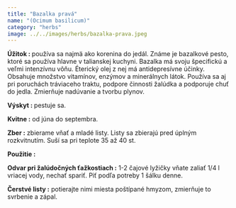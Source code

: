 ```yaml
---
title: "Bazalka pravá"
name: "(Ocimum basilicum)"
category: "herbs"
image: ../../images/herbs/bazalka-prava.jpeg
---
```


<strong>Úžitok : </strong>používa sa najmä ako korenina do jedál. Známe je bazalkové pesto, ktoré sa používa hlavne v talianskej kuchyni. Bazalka má svoju špecifickú a veľmi intenzívnu vôňu. Éterický olej z nej má antidepresívne účinky. Obsahuje množstvo vitamínov, enzýmov a minerálnych látok. Používa sa aj pri poruchách tráviaceho traktu, podpore činnosti žalúdka a podporuje chuť do jedla. Zmierňuje nadúvanie a tvorbu plynov.

<strong>Výskyt : </strong>pestuje sa.

<strong>Kvitne :</strong> od júna do septembra.

<strong>Zber :</strong> zbierame vňať a mladé listy. Listy sa zbierajú pred úplným rozkvitnutím. Suší sa pri teplote 35 až 40 st.

<strong>Použitie :</strong>

<strong>Odvar pri žalúdočných ťažkostiach :</strong> 1-2 čajové lyžičky vňate zaliať 1/4 l vriacej vody, nechať spariť. Piť podľa potreby 1 šálku denne.

<strong>Čerstvé listy :</strong> potierajte nimi miesta poštípané hmyzom, zmierňuje to svrbenie a zápal.
